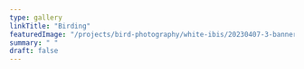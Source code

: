 ```yaml
---
type: gallery
linkTitle: "Birding"
featuredImage: "/projects/bird-photography/white-ibis/20230407-3-banner.jpg"
summary: " "
draft: false
---
```

